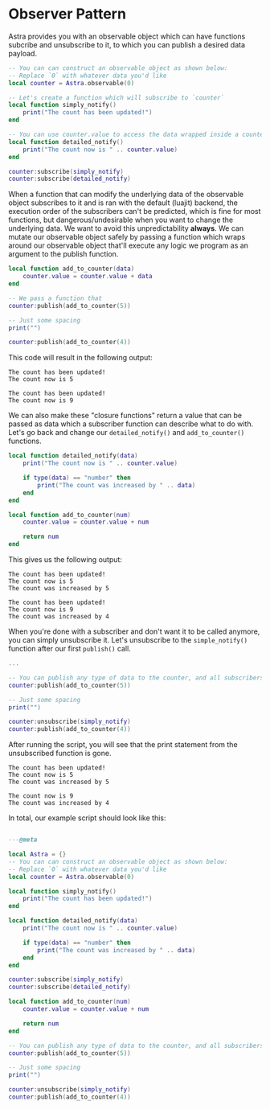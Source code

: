 # Observer Pattern

Astra provides you with an observable object which can have functions subcribe and unsubscribe to it, to which you can publish a desired data payload.

```lua
-- You can can construct an observable object as shown below:
-- Replace `0` with whatever data you'd like
local counter = Astra.observable(0)

-- Let's create a function which will subscribe to `counter`
local function simply_notify()
	print("The count has been updated!")
end

-- You can use counter.value to access the data wrapped inside a counter
local function detailed_notify()
	print("The count now is " .. counter.value)
end

counter:subscribe(simply_notify)
counter:subscribe(detailed_notify)
```

When a function that can modify the underlying data of the observable object subscribes to it and is ran with the default (luajit) backend, the execution order of the subscribers can't be predicted, which is fine for most functions, but dangerous/undesirable when you want to change the underlying data. We want to avoid this unpredictability **always**. We can mutate our observable object safely by passing a function which wraps around our observable object that'll execute any logic we program as an argument to the publish function.

```lua
local function add_to_counter(data)
	counter.value = counter.value + data
end

-- We pass a function that 
counter:publish(add_to_counter(5))

-- Just some spacing
print("")

counter:publish(add_to_counter(4))
```

This code will result in the following output:

```
The count has been updated!
The count now is 5

The count has been updated!
The count now is 9
```

We can also make these "closure functions" return a value that can be passed as data which a subscriber function can describe what to do with. Let's go back and change our `detailed_notify()` and `add_to_counter()` functions.

```lua
local function detailed_notify(data)
	print("The count now is " .. counter.value)

	if type(data) == "number" then
		print("The count was increased by " .. data)
	end
end
```

```lua
local function add_to_counter(num)
	counter.value = counter.value + num

	return num
end
```

This gives us the following output:

```
The count has been updated!
The count now is 5
The count was increased by 5

The count has been updated!
The count now is 9
The count was increased by 4
```

When you're done with a subscriber and don't want it to be called anymore, you can simply unsubscribe it. Let's unsubscribe to the `simple_notify()` function after our first `publish()` call.

```lua
...

-- You can publish any type of data to the counter, and all subscribers will be notified about it
counter:publish(add_to_counter(5))

-- Just some spacing
print("")

counter:unsubscribe(simply_notify)
counter:publish(add_to_counter(4))
```

After running the script, you will see that the print statement from the unsubscribed function is gone.

```
The count has been updated!
The count now is 5
The count was increased by 5

The count now is 9
The count was increased by 4
```

In total, our example script should look like this:

```lua

---@meta

local Astra = {}
-- You can can construct an observable object as shown below:
-- Replace `0` with whatever data you'd like
local counter = Astra.observable(0)

local function simply_notify()
	print("The count has been updated!")
end

local function detailed_notify(data)
	print("The count now is " .. counter.value)

	if type(data) == "number" then
		print("The count was increased by " .. data)
	end
end

counter:subscribe(simply_notify)
counter:subscribe(detailed_notify)

local function add_to_counter(num)
	counter.value = counter.value + num

	return num
end

-- You can publish any type of data to the counter, and all subscribers will be notified about it
counter:publish(add_to_counter(5))

-- Just some spacing
print("")

counter:unsubscribe(simply_notify)
counter:publish(add_to_counter(4))
```
